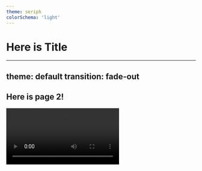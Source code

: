 ```yaml
---
theme: seriph
colorSchema: 'light'
---
```


# Here is Title


---
theme: default
transition: fade-out
---

## Here is page 2!

<video controls style="max-width: 100%;">
  <source src="path/to/your/video.mp4" type="video/mp4">
  您的浏览器不支持HTML5视频标签。
</video>